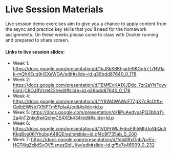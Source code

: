 # Live Session Materials

Live session demo exercises aim to give you a chance to apply content from the async and practice key skills that you'll need for the homework assignments. On these weeks please come to class with Docker running and prepared to share screen.

#### Links to live session slides:
- Week 1: https://docs.google.com/presentation/d/1bJSkS8KhjarIe9KGq57T7HV1ak-mQhXEuq9riSXeWGA/edit#slide=id.g39bdd87640_0_178
- Week 2: https://docs.google.com/presentation/d/1EMfEvKA1XJDdc_7zr2aYNToyv6imLjC8OJRVzrel23I/edit#slide=id.g39bdd87640_0_178
- Week 4: https://docs.google.com/presentation/d/1Y8W4WAWcF7ZgXZcRcDtfb-GpIbEWNb7X5lPTm5FpIaA/edit#slide=id.p
- Week 5: https://docs.google.com/presentation/d/1iPuAedvuaPQ3bbq11-2a4nT2nkg5wiQchyCE4XEk434/edit#slide=id.p
- Week 6: https://docs.google.com/presentation/d/1VDPrWlJFgbsEIh5MhUoSbQcAKkgBve06lYhubqA48QE/edit#slide=id.gf4c8f735ab_0_200
- Week 7: https://docs.google.com/presentation/d/1dbjllRxGnb7pcEx-HGT4igZxlidSvOV5jsnesSbIUKw/edit#slide=id.gf5e7e46909_0_232
